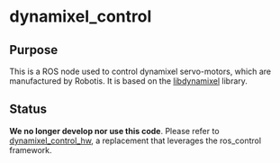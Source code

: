 # dynamixel_control

## Purpose

This is a ROS node used to control dynamixel servo-motors, which are manufactured by Robotis. It is based on the [libdynamixel] library.

## Status

**We no longer develop nor use this code**. Please refer to [dynamixel_control_hw], a replacement that leverages the ros_control framework.

[libdynamixel]: https://github.com/resibots/libdynamixel
[dynamixel_control_hw]: https://github.com/resibots/dynamixel_control_hw
